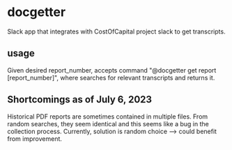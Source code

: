 # docgetter
Slack app that integrates with CostOfCapital project slack to get transcripts.

## usage
Given desired report_number,
accepts command "@docgetter get report [report_number]", where searches for relevant transcripts and returns it.

## Shortcomings as of July 6, 2023
Historical PDF reports are sometimes contained in multiple files. 
From random searches, they seem identical and this seems like a bug in the collection process. 
Currently, solution is random choice --> could benefit from improvement.

